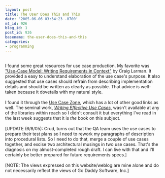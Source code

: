 ```yaml
---
layout: post
title: The User Does This and This
date: '2005-06-06 03:34:23 -0700'
mt_id: 926
blog_id: 1
post_id: 926
basename: the-user-does-this-and-this
categories:
- programming
---
```

<br />I found some great resources for use case production. My favorite was <a href="http://www.craiglarman.com/book_applying_2nd/06-use%20cases.pdf">"Use-Case Model: Writing Requirements in Context"</a> by Craig Larman. It provided a easy to understand elaboration of the use case's purpose. It also suggested that use cases should refrain from describing implementation details and should be written as clearly as possible. That advice is well-taken because it dovetails with my natural style.<br /><br />I found it through the <a href="http://www.pols.co.uk/use-case-zone/use-case-papers.html">Use Case Zone</a>, which has a lot of other good links as well. The seminal work, <a href="http://www.amazon.com/exec/obidos/ASIN/0201702258/bbrown-20/ref=nosim/" title="Amazon link"><cite>Writing Effective Use Cases</cite></a>, wasn't available at any of the libraries within reach so I didn't consult it but everything I've read in the last week suggests that it is <em>the</em> book on this subject.<br /><br />[UPDATE (6/8/05): Crud, turns out that the QA team uses the use cases to prepare their test plans so I need to rework my paragraphs of description into procedural lists. So I need to do that, merge a couple of use cases together, and excise two architectural musings in two use cases. That's the diagnosis on my almost-completed rough draft. I can live with that and I'll certainly be better prepared for future requirements specs.]<br /><br />[NOTE: The views expressed on this website/weblog are mine alone and do not necessarily reflect the views of Go Daddy Software, Inc.]<br /><br /><br />
